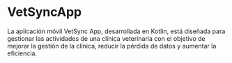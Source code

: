 # VetSyncApp
 La aplicación móvil VetSync App, desarrollada en Kotlin, está diseñada para gestionar las actividades de una clínica veterinaria con el objetivo de mejorar la gestión de la clínica, reducir la pérdida de datos y aumentar la eficiencia. 
